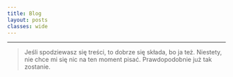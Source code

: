 ```yaml
---
title: Blog
layout: posts
classes: wide
---
```

---
> Jeśli spodziewasz się treści, to dobrze się składa, bo ja też. 
> Niestety, nie chce mi się nic na ten moment pisać. Prawdopodobnie już tak zostanie.